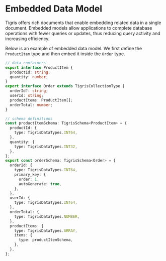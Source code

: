# Embedded Data Model

Tigris offers rich documents that enable embedding related data in a single
document. Embedded models allow applications to complete database operations
with fewer queries or updates, thus reducing query activity and increasing
efficiency.

Below is an example of embedded data model. We first define the `ProductItem`
type and then embed it inside the `Order` type.

```typescript
// data containers
export interface ProductItem {
  productId: string;
  quantity: number;
}
export interface Order extends TigrisCollectionType {
  orderId?: string;
  userId: string;
  productItems: ProductItem[];
  orderTotal: number;
}

// schema definitions
const productItemSchema: TigrisSchema<ProductItem> = {
  productId: {
    type: TigrisDataTypes.INT64,
  },
  quantity: {
    type: TigrisDataTypes.INT32,
  },
};
export const orderSchema: TigrisSchema<Order> = {
  orderId: {
    type: TigrisDataTypes.INT64,
    primary_key: {
      order: 1,
      autoGenerate: true,
    },
  },
  userId: {
    type: TigrisDataTypes.INT64,
  },
  orderTotal: {
    type: TigrisDataTypes.NUMBER,
  },
  productItems: {
    type: TigrisDataTypes.ARRAY,
    items: {
      type: productItemSchema,
    },
  },
};
```
